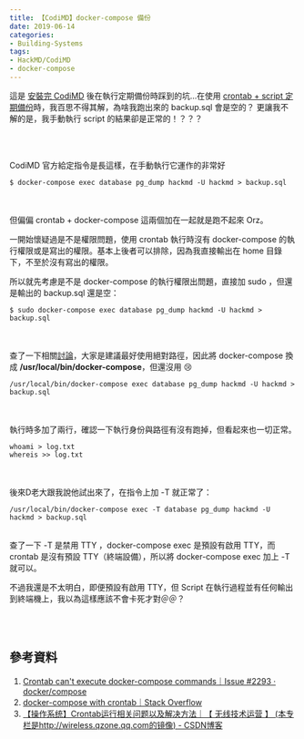 ```yaml
---
title: 【CodiMD】docker-compose 備份
date: 2019-06-14
categories:
- Building-Systems
tags:
- HackMD/CodiMD
- docker-compose
--- 
```


這是 [安裝完 CodiMD](/How-to-Setup-CodiMD/) 後在執行定期備份時踩到的坑...在使用 [crontab + script 定期備份](/Using-Crontab-and-Shell-Script-to-Regular-Backup-and-Keep-It-Last-30-Days/)時，我百思不得其解，為啥我跑出來的 <span class='label'>backup.sql</span> 會是空的？ 更讓我不解的是，我手動執行 script 的結果卻是正常的！？？？ 
<!--more-->
<br><br>

CodiMD 官方給定指令是長這樣，在手動執行它運作的非常好
```shell
$ docker-compose exec database pg_dump hackmd -U hackmd > backup.sql
```

<br><br> 但偏偏 crontab + docker-compose 這兩個加在一起就是跑不起來 Orz。

一開始懷疑過是不是權限問題，使用 crontab 執行時沒有 docker-compose 的執行權限或是寫出的權限。基本上後者可以排除，因為我直接輸出在 home 目錄下，不至於沒有寫出的權限。

所以就先考慮是不是 docker-compose 的執行權限出問題，直接加 sudo ，但還是輸出的 backup.sql 還是空：
```shell
$ sudo docker-compose exec database pg_dump hackmd -U hackmd > backup.sql
```

<br><br> 查了一下相關[討論](https://github.com/docker/compose/issues/2293)，大家是建議最好使用<span class='label'>絕對路徑</span>，因此將 docker-compose 換成 **/usr/local/bin/docker-compose**，但還沒用 :cry: 
```shell
/usr/local/bin/docker-compose exec database pg_dump hackmd -U hackmd > backup.sql
``` 

<br><br> 執行時多加了兩行，確認一下執行身份與路徑有沒有跑掉，但看起來也一切正常。
```shell
whoami > log.txt
whereis >> log.txt
```

<br><br> 後來D老大跟我說他試出來了，在指令上加 <span class='label danger'>-T</span> 就正常了：
```shell
/usr/local/bin/docker-compose exec -T database pg_dump hackmd -U hackmd > backup.sql
``` 

<br>查了一下 -T 是<span class='label'>禁用 TTY</span> ，<span class='label'>docker-compose exec</span> 是預設有啟用 TTY，而 crontab 是沒有預設 TTY（終端設備），所以將 docker-compose exec 加上 -T 就可以。

不過我還是不太明白，即便預設有啟用 TTY，但 Script 在執行過程並有任何輸出到終端機上，我以為這樣應該不會卡死才對＠＠？



<br><br>
## 參考資料

1. [Crontab can't execute docker-compose commands｜Issue #2293 · docker/compose](https://github.com/docker/compose/issues/2293)
2. [docker-compose with crontab｜Stack Overflow](https://stackoverflow.com/questions/30905697/docker-compose-with-crontab)
3. [【操作系统】Crontab运行相关问题以及解决方法｜【 无线技术运营 】 (本专栏是http://wireless.qzone.qq.com的镜像) - CSDN博客](https://blog.csdn.net/wireless_tech/article/details/6417996)


